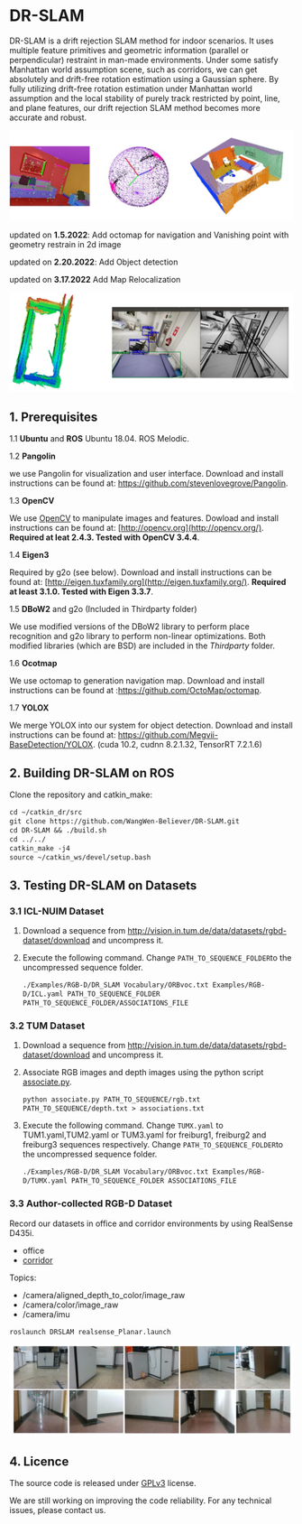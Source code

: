 # DR-SLAM

DR-SLAM is a drift rejection SLAM method for indoor scenarios. It uses multiple feature primitives and geometric information (parallel or perpendicular) restraint in man-made environments. Under some satisfy Manhattan world assumption scene, such as corridors, we can get absolutely and drift-free rotation estimation using a Gaussian sphere. By fully utilizing drift-free rotation estimation under Manhattan world assumption and the local stability of purely track restricted by point, line, and plane features, our drift rejection SLAM method becomes more accurate and robust.

![图片1](README.assets/%E5%9B%BE%E7%89%871.svg)

updated on **1.5.2022**: Add octomap for navigation and Vanishing point with geometry restrain in 2d image

updated on **2.20.2022**: Add Object detection

updated on **3.17.2022** Add Map Relocalization

![](README.assets/2022-03-29%2021-55-47%20%E7%9A%84%E5%B1%8F%E5%B9%95%E6%88%AA%E5%9B%BE.png)

## 1. Prerequisites

1.1 **Ubuntu** and **ROS** Ubuntu 18.04.  ROS Melodic.

1.2 **Pangolin**

we use Pangolin for visualization and user interface. Download and install instructions can be found at:  https://github.com/stevenlovegrove/Pangolin.

1.3 **OpenCV**

We use [OpenCV](http://opencv.org/) to manipulate images and features. Dowload and install instructions can be found at: [http://opencv.org](http://opencv.org/). **Required at leat 2.4.3. Tested with OpenCV 3.4.4**.

1.4 **Eigen3**

Required by g2o (see below). Download and install instructions can be found at: [http://eigen.tuxfamily.org](http://eigen.tuxfamily.org/). **Required at least 3.1.0. Tested with Eigen 3.3.7**. 

1.5 **DBoW2** and g2o (Included in Thirdparty folder)

We use modified versions of the DBoW2 library to perform place recognition and g2o library to perform non-linear optimizations. Both modified libraries (which are BSD) are included in the *Thirdparty* folder.

1.6 **Ocotmap**

We use octomap to generation navigation map. Download and install instructions can be found at :https://github.com/OctoMap/octomap.

1.7 **YOLOX**

We merge YOLOX into our system for object detection. Download and install instructions can be found at:  https://github.com/Megvii-BaseDetection/YOLOX. (cuda 10.2, cudnn 8.2.1.32, TensorRT 7.2.1.6)

## 2. Building DR-SLAM on ROS

Clone the repository and catkin_make:

    cd ~/catkin_dr/src
    git clone https://github.com/WangWen-Believer/DR-SLAM.git
    cd DR-SLAM && ./build.sh
    cd ../../
    catkin_make -j4
    source ~/catkin_ws/devel/setup.bash
## 3. Testing DR-SLAM on Datasets

### 3.1 ICL-NUIM Dataset

1. Download a sequence from http://vision.in.tum.de/data/datasets/rgbd-dataset/download and uncompress it.

2.  Execute the following command. Change `PATH_TO_SEQUENCE_FOLDER`to the uncompressed sequence folder.

     ```
     ./Examples/RGB-D/DR_SLAM Vocabulary/ORBvoc.txt Examples/RGB-D/ICL.yaml PATH_TO_SEQUENCE_FOLDER  PATH_TO_SEQUENCE_FOLDER/ASSOCIATIONS_FILE
     ```

### 3.2 TUM Dataset

1. Download a sequence from http://vision.in.tum.de/data/datasets/rgbd-dataset/download and uncompress it.

2. Associate RGB images and depth images using the python script [associate.py](http://vision.in.tum.de/data/datasets/rgbd-dataset/tools).

     ```
     python associate.py PATH_TO_SEQUENCE/rgb.txt PATH_TO_SEQUENCE/depth.txt > associations.txt
     ```

3. Execute the following command. Change `TUMX.yaml` to TUM1.yaml,TUM2.yaml or TUM3.yaml for freiburg1, freiburg2 and freiburg3 sequences respectively. Change `PATH_TO_SEQUENCE_FOLDER`to the uncompressed sequence folder.

     ```
     ./Examples/RGB-D/DR_SLAM Vocabulary/ORBvoc.txt Examples/RGB-D/TUMX.yaml PATH_TO_SEQUENCE_FOLDER ASSOCIATIONS_FILE
     ```

### 3.3 Author-collected RGB-D Dataset

Record our datasets  in office and corridor environments by using RealSense D435i.

- office
- [corridor](https://drive.google.com/file/d/1HPyzFBHa8Wc2QSSPkfxUWAEnVNLhhUQV/view?usp=sharing)

Topics:

- /camera/aligned_depth_to_color/image_raw
- /camera/color/image_raw
- /camera/imu 

```
roslaunch DRSLAM realsense_Planar.launch
```

![](README.assets/2022-03-29%2015-25-14%20%E7%9A%84%E5%B1%8F%E5%B9%95%E6%88%AA%E5%9B%BE.png)

## 4. Licence

The source code is released under [GPLv3](https://github.com/WangWen-Believer/DR-SLAM/blob/main/LICENSE) license.

We are still working on improving the code reliability. For any technical issues, please contact us.

